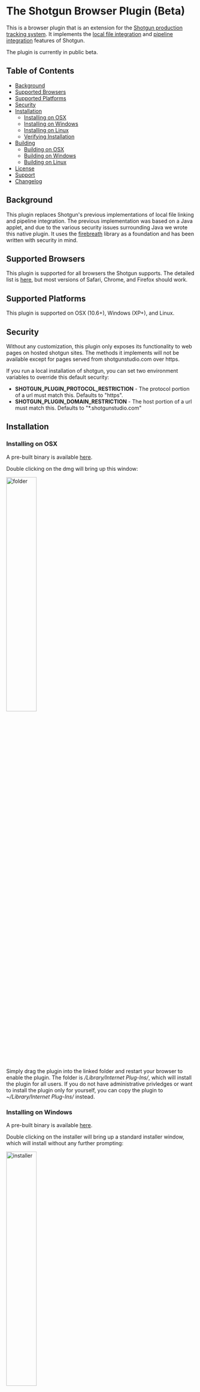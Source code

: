 # The Shotgun Browser Plugin (Beta)

This is a browser plugin that is an extension for the [Shotgun production tracking system](http://www.shotgunsoftware.com/).
It implements the [local file integration](https://support.shotgunsoftware.com/entries/235640-Linking-to-Local-Files) and
[pipeline integration](https://tank.shotgunsoftware.com/entries/22126502-What-is-Tank-and-how-do-I-Install-it-) features
of Shotgun.

The plugin is currently in public beta.

## Table of Contents

* [Background](#background)
* [Supported Browsers](#supported-browsers)
* [Supported Platforms](#supported-platforms)
* [Security](#security)
* [Installation](#installation)
   * [Installing on OSX](#installing-on-osx)
   * [Installing on Windows](#installing-on-windows)
   * [Installing on Linux](#installing-on-linux)
   * [Verifying Installation](#verifying-installation)
* [Building](#building)
   * [Building on OSX](#building-on-osx)
   * [Building on Windows](#building-on-windows)
   * [Building on Linux](#building-on-linux)
* [License](#license)
* [Support](#support)
* [Changelog](#changelog)

## Background

This plugin replaces Shotgun's previous implementations of local file linking and pipeline integration.
The previous implementation was based on a Java applet, and due to the various security issues surrounding
Java we wrote this native plugin.  It uses the
[firebreath](http://www.firebreath.org/display/documentation/FireBreath+Home) library as a foundation
and has been written with security in mind.

## Supported Browsers

This plugin is supported for all browsers the Shotgun supports.  The detailed list is [here](https://support.shotgunsoftware.com/entries/52237-Supported-Browsers),
but most versions of Safari, Chrome, and Firefox should work.

## Supported Platforms

This plugin is supported on OSX (10.6+), Windows (XP+), and Linux.

## Security

Without any customization, this plugin only exposes its functionality to web pages on hosted shotgun sites.
The methods it implements will not be available except for pages served from shotgunstudio.com over https.

If you run a local installation of shotgun, you can set two environment variables to override this default security:
* **SHOTGUN_PLUGIN_PROTOCOL_RESTRICTION** - The protocol portion of a url must match this.  Defaults to "https".
* **SHOTGUN_PLUGIN_DOMAIN_RESTRICTION** - The host portion of a url must match this.  Defaults to "*.shotgunstudio.com"

## Installation

### Installing on OSX

A pre-built binary is available [here](https://github.com/shotgunsoftware/browser-plugin/blob/binary/ShotgunIntegration.dmg?raw=true).

Double clicking on the dmg will bring up this window:

<img src="https://github.com/shotgunsoftware/browser-plugin/blob/binary/dmg.png?raw=true" width="40%" alt="folder"/>

Simply drag the plugin into the linked folder and restart your browser to enable the plugin.
The folder is */Library/Internet Plug-Ins/*, which will install the plugin for all users.  If you do not
have administrative privledges or want to install the plugin only for yourself, you can copy the plugin
to *~/Library/Internet Plug-Ins/* instead.

### Installing on Windows

A pre-built binary is available [here](https://github.com/shotgunsoftware/browser-plugin/blob/binary/ShotgunIntegration.msi?raw=true).

Double clicking on the installer will bring up a standard installer window, which will
install without any further prompting:

<img src="https://github.com/shotgunsoftware/browser-plugin/blob/binary/windows_installer.png?raw=true" width="40%" alt="installer"/>

### Installing on Linux

A pre-built binary is available [here](https://github.com/shotgunsoftware/browser-plugin/blob/binary/npShotgunIntegration.so?raw=true).

This binary was built on CentOS 6.3 and has fairly minimal library dependencies.  There is a good chance it will
work on any Linux system based on a 2.6 kernel.  To install it copy the binary to */usr/lib64/mozilla/plugins* or
*~/.mozilla/plugins*.

Your install location may differ depending on your linux flavor and system architecture.

### Verifying Installation

Once the plugin is installed and you have restarted your browser, you should see the plugin listed in the browser
plugin list.  For example, in Chrome you will see a plugin named "Shotgun Integration":

<img src="https://github.com/shotgunsoftware/browser-plugin/blob/binary/chrome_plugins.png?raw=true" width="40%" alt="installer"/>

In addition, in the javascript console when visiting a Shotgun page where local file linking or pipeline
integration is turned on, you should see a message like the following:

<img src="https://github.com/shotgunsoftware/browser-plugin/blob/binary/security_scope.png?raw=true" width="40%" alt="installer"/>

If you do not see that message, then the plugin is not working.

If you see the message, but instead of reading *"Protected Security Scope"* it reads *"Public Security Scope"*,
then you need to update your environment to activate the plugin.  See the section on [security](#security) above
for instructions on how to do this.

## Building

The [firebreath build instructions](http://www.firebreath.org/display/documentation/Building+FireBreath+Plugins)
are very thorough.  You should be able to build this plugin by following those instructions.

### Building on OSX

This plugin has been built on OSX 10.6, 10.7, and 10.8.  Firebreath's DMG creation functionality is currently
experimental, but functions well.  The one issue with it is that rebuilding the source will raise an error
at the DMG generation if the previous DMG has not been deleted or moved aside.

### Building on Windows

This plugin has been built on Windows XP and Windows 7 using Visual Studio Express 2012.  The extra functionality
for creating an MSI installer has been turned on, which requires WiX to be installed.  The firebreath instructions
on how to build for Windows has detailed instructions on how to install these dependencies.

### Building on Linux

Building on Linux if fairly simple.  There is a bug with firebreath where the prepmake.sh script which generates
the Makefiles needs to be run twice to correctly generate a build directory.  The only package dependency for
building should be on libgtk2.

## License

This software is released under the Apache License Version 2.0.  The full text is available
[here](https://github.com/shotgunsoftware/browser-plugin/blob/master/LICENSE.txt?raw=true).

## Support

You can report issues with the plugin [here](https://github.com/shotgunsoftware/browser-plugin/issues).

## Changelog

**v0.0.1 - 2013 Apr 19**

+ added: initial release

